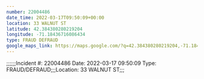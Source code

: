 ```yaml
---
number: 22004486
date_time: 2022-03-17T09:50:09+00:00
location: 33 WALNUT ST
latitude: 42.384380280219204
longitude: -71.18436716086434
type: FRAUD DEFRAUD
google_maps_link: https://maps.google.com/?q=42.384380280219204,-71.18436716086434
---
```


;;;;;;Incident #: 22004486  Date: 2022-03-17 09:50:09   Type: FRAUD/DEFRAUD;;;Location: 33 WALNUT ST;;;
